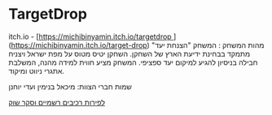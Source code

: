 # TargetDrop
itch.io - [[https://michibinyamin.itch.io/targetdrop ](https://itch.io/game/edit/3202168)  ](https://michibinyamin.itch.io/target-drop) 
מהות המשחק : המשחק "הצנחת יעד" מתמקד בבחינת ידיעת הארץ של השחקן. השחקן יטיס מטוס על מפת ישראל ויצניח חבילה בניסיון להגיע למיקום יעד ספציפי. המשחק מציע חווית למידה מהנה, המשלבת אתגרי ניווט ומיקוד.

שמות חברי הצוות: מיכאל בנימין ועדי יוחנן

[לפירות רכיבים רשמיים וסקר שוק](formal-elements.md)
